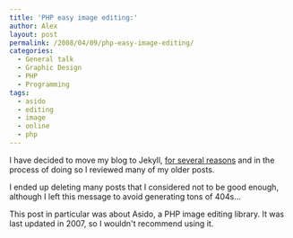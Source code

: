 ```yaml
---
title: 'PHP easy image editing:'
author: Alex
layout: post
permalink: /2008/04/09/php-easy-image-editing/
categories:
  - General talk
  - Graphic Design
  - PHP
  - Programming
tags:
  - asido
  - editing
  - image
  - online
  - php
---
```

 

I have decided to move my blog to Jekyll, [for several reasons](http://carlboettiger.info/2012/05/01/Jekyll-vs-Wordpress.html) and in the process of doing so I reviewed many of my older posts.

I ended up deleting many posts that I considered not to be good enough, although I left this message to avoid generating tons of 404s... 

This post in particular was about Asido, a PHP image editing library. It was last updated in 2007, so I wouldn't recommend using it.